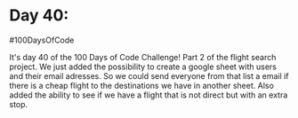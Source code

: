 # Day 40:
#100DaysOfCode

It's day 40 of the 100 Days of Code Challenge! Part 2 of the flight search project. We just added the possibility to create a google sheet with users and their email adresses. So we could send everyone from that list a email if there is a cheap flight to the destinations we have in another sheet. Also added the ability to see if we have a flight that is not direct but with an extra stop. 